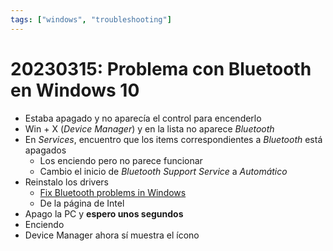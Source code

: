 ```yaml
---
tags: ["windows", "troubleshooting"]
---
```


# 20230315: Problema con Bluetooth en Windows 10
- Estaba apagado y no aparecía el control para encenderlo
- Win + X (*Device Manager*) y en la lista no aparece *Bluetooth*
- En *Services*, encuentro que los items correspondientes a *Bluetooth* está apagados
	- Los enciendo pero no parece funcionar
	- Cambio el inicio de *Bluetooth Support Service* a *Automático*
- Reinstalo los drivers
	- [Fix Bluetooth problems in Windows](https://support.microsoft.com/en-us/windows/fix-bluetooth-problems-in-windows-723e092f-03fa-858b-5c80-131ec3fba75c)
	- De la página de Intel
- Apago la PC y **espero unos segundos**
- Enciendo
- Device Manager ahora sí muestra el ícono